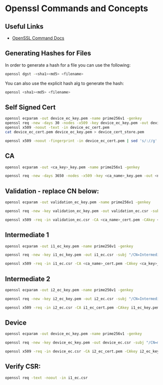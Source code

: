 # Openssl Commands and Concepts

## Useful Links

- [OpenSSL Command Docs](https://wiki.openssl.org/index.php/Command_Line_Utilities#Commands)

## Generating Hashes for Files

In order to generate a hash for a file you can use the following:

```bash
openssl dgst -<sha1><md5> <filename>
```

You can also use the explicit hash alg to generate the hash:

```bash
openssl <sha1><md5> <filename>
```

## Self Signed Cert

```bash
openssl ecparam -out device_ec_key.pem -name prime256v1 -genkey
openssl req -new -days 30 -nodes -x509 -key device_ec_key.pem -out device_ec_cert.pem -subj "/CN=foo_device"
openssl x509 -noout -text -in device_ec_cert.pem
cat device_ec_cert.pem device_ec_key.pem > device_cert_store.pem

openssl x509 -noout -fingerprint -in device_ec_cert.pem | sed 's/://g'| sed 's/\(SHA1 Fingerprint=\)//g' | tee fingerprint.txt
```

## CA

```bash
openssl ecparam -out <ca_key>_key.pem -name prime256v1 -genkey

openssl req -new -days 3650 -nodes -x509 -key <ca_name>_key.pem -out <name>_cert.pem -subj "/CN=CA Group 1"
```

## Validation - replace CN below:

```bash
openssl ecparam -out validation_ec_key.pem -name prime256v1 -genkey

openssl req -new -key validation_ec_key.pem -out validation_ec.csr -subj "/CN=12345"

openssl x509 -req -in validation_ec.csr -CA <ca_name>_cert.pem -CAkey <ca_key>_key.pem -CAcreateserial -out validation_ec_cert.pem -extensions client_auth -extfile ./x509_config.cfg -days 30 -sha256
```

## Intermediate 1

```bash
openssl ecparam -out i1_ec_key.pem -name prime256v1 -genkey

openssl req -new -key i1_ec_key.pem -out i1_ec.csr -subj "/CN=Intermediate 1 Group 1"

openssl x509 -req -in i1_ec.csr -CA <ca_name>_cert.pem -CAkey <ca_key>_key.pem -CAcreateserial -out i1_ec_cert.pem -days 3650 -sha256
```

## Intermediate 2

```bash
openssl ecparam -out i2_ec_key.pem -name prime256v1 -genkey

openssl req -new -key i2_ec_key.pem -out i2_ec.csr -subj "/CN=Intermediate 2 Group 1"

openssl x509 -req -in i2_ec.csr -CA i1_ec_cert.pem -CAkey i1_ec_key.pem -CAcreateserial -out i2_ec_cert.pem -days 3650 -sha256
```

## Device

```bash
openssl ecparam -out device_ec_key.pem -name prime256v1 -genkey

openssl req -new -key device_ec_key.pem -out device_ec.csr -subj "/CN=myDevice1"

openssl x509 -req -in device_ec.csr -CA i2_ec_cert.pem -CAkey i2_ec_key.pem -CAcreateserial -out device_ec_cert.pem -days 365 -sha256 -extensions client_auth -extfile ./x509_config.cfg
```

## Verify CSR: 

```bash
openssl req -text -noout -in i1_ec.csr
```
